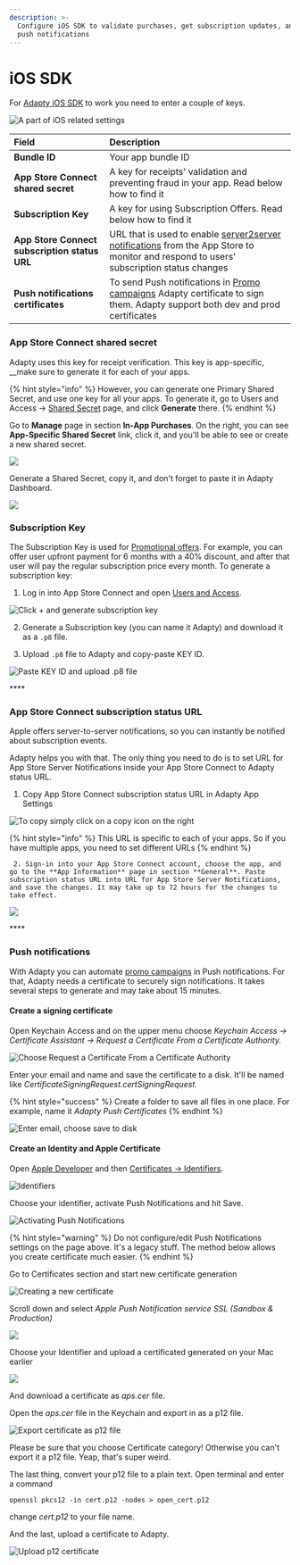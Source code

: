 ```yaml
---
description: >-
  Configure iOS SDK to validate purchases, get subscription updates, and send
  push notifications
---
```


# iOS SDK

For [Adapty iOS SDK](https://github.com/adaptyteam/AdaptySDK-iOS) to work you need to enter a couple of keys.

![A part of iOS related settings](../.gitbook/assets/image%20%2818%29.png)

| Field | Description |
| :--- | :--- |
| **Bundle ID** | Your app bundle ID |
| **App Store Connect shared secret** | A key for receipts' validation and preventing fraud in your app. Read below how to find it |
| **Subscription Key** | A key for using Subscription Offers. Read below how to find it |
| **App Store Connect subscription status URL** | URL that is used to enable [server2server notifications](https://developer.apple.com/documentation/storekit/in-app_purchase/subscriptions_and_offers/enabling_server-to-server_notifications) from the App Store to monitor and respond to users' subscription status changes |
| **Push notifications certificates** | To send Push notifications in [Promo campaigns](../profiles-and-promo-campaigns/promo-campaigns.md) Adapty certificate to sign them. Adapty support both dev and prod certificates |



### App Store Connect shared secret

Adapty uses this key for receipt verification. This key is app-specific, __make sure to generate it for each of your apps.

{% hint style="info" %}
However, you can generate one Primary Shared Secret, and use one key for all your apps. To generate it, go to Users and Access -&gt; [Shared Secret](https://appstoreconnect.apple.com/access/shared-secret) page, and click **Generate** there.
{% endhint %}

Go to **Manage** page in section **In-App Purchases**. On the right, you can see **App-Specific Shared Secret** link, click it, and you'll be able to see or create a new shared secret.

![](../.gitbook/assets/cleanshot-2020-09-14-at-03.56.42-2x.png)

Generate a Shared Secret, copy it, and don't forget to paste it in Adapty Dashboard.

![](../.gitbook/assets/image%20%2813%29.png)



### Subscription Key

The Subscription Key is used for [Promotional offers](https://developer.apple.com/documentation/storekit/in-app_purchase/subscriptions_and_offers/implementing_subscription_offers_in_your_app). For example, you can offer user upfront payment for 6 months with a 40% discount, and after that user will pay the regular subscription price every month. To generate a subscription key:

1. Log in into App Store Connect and open [Users and Access](https://appstoreconnect.apple.com/access/api).

![Click + and generate subscription key](../.gitbook/assets/image%20%2858%29.png)

   2. Generate a Subscription key \(you can name it Adapty\) and download it as a `.p8` file.

   3. Upload `.p8` file to Adapty and copy-paste KEY ID.

![Paste KEY ID and upload .p8 file](../.gitbook/assets/image%20%2829%29.png)

\*\*\*\*

### **App Store Connect subscription status URL**

Apple offers server-to-server notifications, so you can instantly be notified about subscription events.

Adapty helps you with that. The only thing you need to do is to set URL for App Store Server Notifications inside your App Store Connect to Adapty status URL.

1. Copy App Store Connect subscription status URL in Adapty App Settings

![To copy simply click on a copy icon on the right](../.gitbook/assets/image%20%2831%29.png)

{% hint style="info" %}
This URL is specific to each of your apps. So if you have multiple apps, you need to set different URLs
{% endhint %}

     2. Sign-in into your App Store Connect account, choose the app, and go to the **App Information** page in section **General**. Paste subscription status URL into URL for App Store Server Notifications, and save the changes. It may take up to 72 hours for the changes to take effect. 

![](../.gitbook/assets/cleanshot-2020-09-14-at-03.58.27-2x.png)

\*\*\*\*

### **Push notifications**

With Adapty you can automate [promo campaigns](../profiles-and-promo-campaigns/promo-campaigns.md) in Push notifications. For that, Adapty needs a certificate to securely sign notifications. It takes several steps to generate and may take about 15 minutes.

#### Create a signing certificate

Open Keychain Access and on the upper menu choose _Keychain Access -&gt; Certificate Assistant -&gt; Request a Certificate From a Certificate Authority._

![Choose Request a Certificate From a Certificate Authority](../.gitbook/assets/image%20%2895%29.png)

Enter your email and name and save the certificate to a disk. It'll be named like _CertificateSigningRequest.certSigningRequest._ 

{% hint style="success" %}
Create a folder to save all files in one place. For example, name it _Adapty Push Certificates_
{% endhint %}

![Enter email, choose save to disk](../.gitbook/assets/image%20%282%29.png)

#### Create an Identity and Apple Certificate

Open [Apple Developer](https://developer.apple.com) and then [Certificates -&gt; Identifiers](https://developer.apple.com/account/resources/certificates/list).

![Identifiers](../.gitbook/assets/image%20%2893%29.png)

Choose your identifier, activate Push Notifications and hit Save.

![Activating Push Notifications](../.gitbook/assets/image%20%2896%29.png)

{% hint style="warning" %}
Do not configure/edit Push Notifications settings on the page above. It's a legacy stuff. The method below allows you create certificate much easier.
{% endhint %}

Go to Certificates section and start new certificate generation

![Creating a new certificate](../.gitbook/assets/image%20%285%29.png)

Scroll down and select _Apple Push Notification service SSL \(Sandbox & Production\)_

![](../.gitbook/assets/image%20%2894%29.png)

Choose your Identifier and upload a certificated generated on your Mac earlier 

![](../.gitbook/assets/image%20%2882%29.png)

And download a certificate as _aps.cer_ file.

Open the _aps.cer_ file in the Keychain and export in as a p12 file.

![Export certificate as p12 file](../.gitbook/assets/image%20%2892%29.png)

Please be sure that you choose Certificate category! Otherwise you can't export it a p12 file. Yeap, that's super weird.

The last thing, convert your p12 file to a plain text. Open terminal and enter a command

```text
openssl pkcs12 -in cert.p12 -nodes > open_cert.p12
```

change _cert.p12_ to your file name.

And the last, upload a certificate to Adapty.

![Upload p12 certificate](../.gitbook/assets/image%20%2884%29.png)



## 

